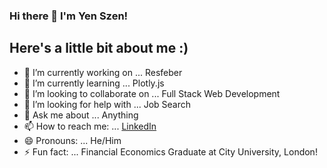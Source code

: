 ### Hi there 👋 I'm Yen Szen!
## Here's a little bit about me :)

- 🔭 I’m currently working on ... Resfeber
- 🌱 I’m currently learning ... Plotly.js
- 👯 I’m looking to collaborate on ... Full Stack Web Development
- 🤔 I’m looking for help with ... Job Search
- 💬 Ask me about ... Anything
- 📫 How to reach me: ... [LinkedIn](https://www.linkedin.com/in/yenszenyap/)
- 😄 Pronouns: ... He/Him
- ⚡ Fun fact: ... Financial Economics Graduate at City University, London!

